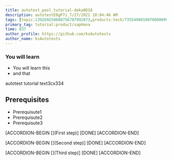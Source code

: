 ```yaml
---
title: autotest_pool_tutorial-deka0D18
description: autotestE0gP7i_7/27/2021 10:04:46 AM
tags: [topic:139269250608756787992873,products:tech/73554900100700000996,tutorial:experience/advanced]
primary_tag: tutorial:product/sapHana
time: 837
author_profile: https://github.com/ksAutotests
author_name: ksAutotests
---
```

### You will learn
- You will learn this
- and that

autotest tutorial text3cx334

## Prerequisites
- Prerequisute1
- Prerequisute2
- Prerequisute3

[ACCORDION-BEGIN [](First step)]
[DONE]
[ACCORDION-END]

[ACCORDION-BEGIN [](Second step)]
[DONE]
[ACCORDION-END]

[ACCORDION-BEGIN [](Third step)]
[DONE]
[ACCORDION-END]

